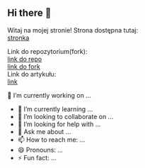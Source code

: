 ## Hi there 👋

Witaj na mojej stronie! Strona dostępna tutaj:  
[stronka](https://klaudiusz451.github.io)

Link do repozytorium(fork):  
[link do repo](https://github.com/NVIDIA/garak)  
[link do fork](https://github.com/klaudiusz451/garak)  
Link do artykułu:  
[link](https://paperswithcode.com/paper/garak-a-framework-for-security-probing-large)  

🔭 I’m currently working on ...
- 🌱 I’m currently learning ...
- 👯 I’m looking to collaborate on ...
- 🤔 I’m looking for help with ...
- 💬 Ask me about ...
- 📫 How to reach me: ...
- 😄 Pronouns: ...
- ⚡ Fun fact: ...

<!--
**klaudiusz451/klaudiusz451** is a ✨ _special_ ✨ repository because its `README.md` (this file) appears on your GitHub profile.

Here are some ideas to get you started:

- 🔭 I’m currently working on ...
- 🌱 I’m currently learning ...
- 👯 I’m looking to collaborate on ...
- 🤔 I’m looking for help with ...
- 💬 Ask me about ...
- 📫 How to reach me: ...
- 😄 Pronouns: ...
- ⚡ Fun fact: ...
-->
